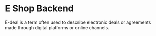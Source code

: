 # E Shop Backend
E-deal is a term often used to describe electronic deals or agreements made through digital platforms or online channels.
